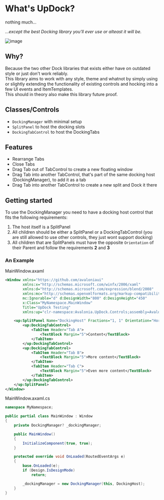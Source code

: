 # What's UpDock?
nothing much...

*...except the best Docking library you'll ever use or alteast it will be.*

![image](https://github.com/jupahe64/Avalonia.UpDock/assets/33004544/3eac7d0c-4220-4b9f-9dd4-461b1c634cd4)


## Why?
Because the two other Dock libraries that exists either have on outdated style or just don't work reliably.  
This library aims to work with any style, theme and whatnot by simply using or slightly extending the functionality of existing controls and hocking into a few UI events and ItemTemplates.  
This should in theory also make this library future proof.

## Classes/Controls

- `DockingManager` with minimal setup
- `SplitPanel` to host the docking slots
- `DockingTabControl` to host the DockingTabs

## Features
- Rearrange Tabs
- Close Tabs
- Drag Tab out of TabControl to create a new floating window
- Drag Tab into another TabControl, that's part of the same docking host (DockingManager), to add it as a tab
- Drag Tab into another TabControl to create a new split and Dock it there

## Getting started
To use the DockingManager you need to have a docking host control that fits the following requirements:
1. The host itself is a SplitPanel
2. All children should be either a SplitPanel or a DockingTabControl (you are still allowed to use other controls, they just wont support docking)
3. All children that are SplitPanels must have the opposite `Orientation` of their Parent and follow the requirements **2** and **3**

### An Example

MainWindow.axaml
```xml
<Window xmlns="https://github.com/avaloniaui"
        xmlns:x="http://schemas.microsoft.com/winfx/2006/xaml"
        xmlns:d="http://schemas.microsoft.com/expression/blend/2008"
        xmlns:mc="http://schemas.openxmlformats.org/markup-compatibility/2006"
        mc:Ignorable="d" d:DesignWidth="800" d:DesignHeight="450"
        x:Class="MyNamespace.MainWindow"
        Title="UpDock Testing"
		xmlns:up="clr-namespace:Avalonia.UpDock.Controls;assembly=Avalonia.UpDock">

    <up:SplitPanel Name="DockingHost" Fractions="1, 1" Orientation="Horizontal">
        <up:DockingTabControl>
            <TabItem Header="Tab A">
                <TextBlock Margin="5">Content</TextBlock>
            </TabItem>
        </up:DockingTabControl>
        <up:DockingTabControl>
            <TabItem Header="Tab B">
                <TextBlock Margin="5">More content</TextBlock>
            </TabItem>
            <TabItem Header="Tab C">
                <TextBlock Margin="5">Even more content</TextBlock>
            </TabItem>
        </up:DockingTabControl>
    </up:SplitPanel>
</Window>
```
MainWindow.axaml.cs
```cs
namespace MyNamespace;

public partial class MainWindow : Window
{
    private DockingManager? _dockingManager;

    public MainWindow()
    {
        InitializeComponent(true, true);
    }

    protected override void OnLoaded(RoutedEventArgs e)
    {
        base.OnLoaded(e);
        if (Design.IsDesignMode)
            return;

        _dockingManager = new DockingManager(this, DockingHost);
    }
}
```
